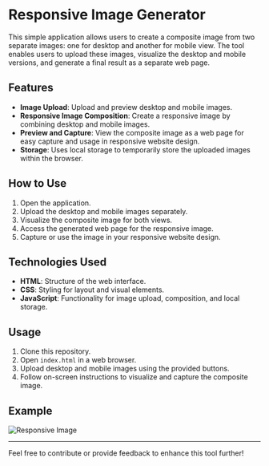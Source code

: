 # Responsive Image Generator

This simple application allows users to create a composite image from two separate images: one for desktop and another for mobile view. The tool enables users to upload these images, visualize the desktop and mobile versions, and generate a final result as a separate web page.

## Features

- **Image Upload**: Upload and preview desktop and mobile images.
- **Responsive Image Composition**: Create a responsive image by combining desktop and mobile images.
- **Preview and Capture**: View the composite image as a web page for easy capture and usage in responsive website design.
- **Storage**: Uses local storage to temporarily store the uploaded images within the browser.

## How to Use

1. Open the application.
2. Upload the desktop and mobile images separately.
3. Visualize the composite image for both views.
4. Access the generated web page for the responsive image.
5. Capture or use the image in your responsive website design.

## Technologies Used

- **HTML**: Structure of the web interface.
- **CSS**: Styling for layout and visual elements.
- **JavaScript**: Functionality for image upload, composition, and local storage.

## Usage

1. Clone this repository.
2. Open `index.html` in a web browser.
3. Upload desktop and mobile images using the provided buttons.
4. Follow on-screen instructions to visualize and capture the composite image.

## Example

![Responsive Image](example.png)

---

Feel free to contribute or provide feedback to enhance this tool further!
